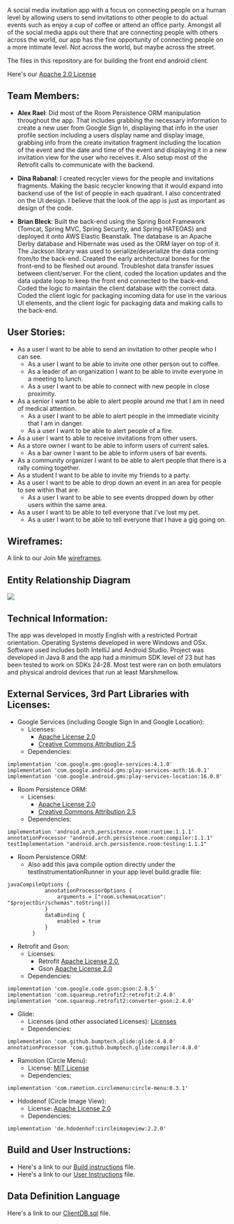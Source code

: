 A social media invitation app with a focus on connecting people on a human level by allowing users 
to send invitations to other people to do actual events such as enjoy a cup of coffee or attend an office party.
Amongst all of the social media apps out there that are connecting people with others across the world,
our app has the fine opportunity of connecting people on a more intimate level. Not across the world,
but maybe across the street. 

The files in this repository are for building the front end android client.

Here's our [Apache 2.0 License](https://github.com/ProjectLocus/JoinMe/blob/master/LICENSE)

## Team Members:
* **Alex Rael**:
Did most of the Room Persistence ORM manipulation throughout the app. That includes grabbing the necessary
information to create a new user from Google Sign In, displaying that info in the user profile section including a users
display name and display image, grabbing info from the create invitation fragment including the location of the event and the
date and time of the event and displaying it in a new invitation view for the user who receives it. Also setup most of the Retrofit calls to communicate with the backend.

* **Dina Rabanal**:
I created recycler views for the people and invitations fragments. Making the basic recycler knowing
that it would expand into backend use of the list of people in each quadrant. I also concentrated on the UI design.
I believe that the look of the app is just as important as design of the code.

* **Brian Bleck**:
Built the back-end using the Spring Boot Framework (Tomcat, Spring MVC, Spring Security, and Spring HATEOAS) and deployed it onto AWS Elastic Beanstalk. The database is an Apache Derby database and Hibernate was used as the ORM layer on top of it. The Jackson library was used to serialize/deserialize the data coming from/to the back-end. Created the early architectural bones for the front-end to be fleshed out around. Troubleshot data transfer issues between client/server. For the client, coded the location updates and the data update loop to keep the front end connected to the back-end. Coded the logic to maintain the client database with the correct data. Coded the client logic for packaging incoming data for use in the various UI elements, and the client logic for packaging data and making calls to the back-end. 

## User Stories:
* As a user I want to be able to send an invitation to other people who I can see.
  * As a user I want to be able to invite one other person out to coffee.
  * As a leader of an organization I want to be able to invite everyone in a meeting to lunch.
  * As a user I want to be able to connect with new people in close proximity.
* As a senior I want to be able to alert people around me that I am in need of medical attention.
  * As a user I want to be able to alert people in the immediate vicinity that I am in danger.
  * As a user I want to be able to alert people of a fire.
* As a user I want to able to receive invitations from other users.
* As a store owner I want to be able to inform users of current sales.
  * As a bar owner I want to be able to inform users of bar events.
* As a community organizer I want to be able to alert people that there is a rally coming together.
* As a student I want to be able to invite my friends to a party.
* As a user I want to be able to drop down an event in an area for people to see within that are.
  * As a user I want to be able to see events dropped down by other users within the same area.
* As a user I want to be able to tell everyone that I've lost my pet.
  * As a user I want to be able to tell everyone that I have a gig going on.

## Wireframes:
A link to our Join Me [wireframes](https://xd.adobe.com/view/d6ac88a3-27a0-472c-4504-44abbed3cf8b-a09d/).

## Entity Relationship Diagram
<img src="https://rawcdn.githack.com/ProjectLocus/JoinMe/02860eeed0ebcf8768f1509fb9d88ceadac9937f/erd.jpg"/>

## Technical Information:
The app was developed in mostly English with a restricted Portrait orientation. Operating Systems
developed in were Windows and OSx. Software used includes both IntelliJ and Android Studio. Project
was developed in Java 8 and the app had a minimum SDK level of 23 but has been tested to work on
SDKs 24-28. Most test were ran on both emulators and physical android devices that run at least
Marshmellow.

## External Services, 3rd Part Libraries with Licenses:
* Google Services (including Google Sign In and Google Location):
  * Licenses:
      * [Apache License 2.0](http://www.apache.org/licenses/LICENSE-2.0)
      * [Creative Commons Attribution 2.5](https://creativecommons.org/licenses/by/2.5/)
  * Dependencies:
```
implementation 'com.google.gms:google-services:4.1.0'
implementation 'com.google.android.gms:play-services-auth:16.0.1'
implementation 'com.google.android.gms:play-services-location:16.0.0'                                                         
```

* Room Persistence ORM:
  * Licenses:
    * [Apache License 2.0](http://www.apache.org/licenses/LICENSE-2.0)
    * [Creative Commons Attribution 2.5](https://creativecommons.org/licenses/by/2.5/)
  * Dependencies:
``` 
implementation 'android.arch.persistence.room:runtime:1.1.1'
annotationProcessor "android.arch.persistence.room:compiler:1.1.1"
testImplementation "android.arch.persistence.room:testing:1.1.1"
```
* Room Persistence ORM:
  * Also add this java compile option directly under the testInstrumentationRunner in your app level 
build.gradle file:
```
javaCompileOptions {
            annotationProcessorOptions {
                arguments = ["room.schemaLocation": "$projectDir/schemas".toString()]
            }
            dataBinding {
                enabled = true
            }
        }
```

* Retrofit and Gson:
  * Licenses: 
    * Retrofit [Apache License 2.0](https://rawcdn.githack.com/square/retrofit/ee72ada9bb9d227f133786a866606c019c349064/LICENSE.txt),
    * Gson [Apache License 2.0](https://rawcdn.githack.com/google/gson/da5cae371e8b739fe63a6c6d16debf7b297dea0e/LICENSE)
  * Dependencies:
```
implementation 'com.google.code.gson:gson:2.8.5'
implementation 'com.squareup.retrofit2:retrofit:2.4.0'
implementation 'com.squareup.retrofit2:converter-gson:2.4.0'
```

* Glide:
  * Licenses (and other associated Licenses): [Licenses](https://rawcdn.githack.com/bumptech/glide/f7d860412f061e059aa84a42f2563a01ac8c303b/LICENSE)
  * Dependencies:
```
implementation 'com.github.bumptech.glide:glide:4.8.0'
annotationProcessor 'com.github.bumptech.glide:compiler:4.8.0'
```

* Ramotion (Circle Menu):
  * License: [MIT License](https://rawcdn.githack.com/Ramotion/circle-menu-android/c958736ee12b73c41f469d6ceff7956c706233dc/LICENSE)
  * Dependencies:
```
implementation 'com.ramotion.circlemenu:circle-menu:0.3.1'
```

* Hdodenof (Circle Image View):
  * License: [Apache License 2.0](https://rawcdn.githack.com/hdodenhof/CircleImageView/e9ce455fdd2cceed5d5dab2a1fc7216deb7d2b37/LICENSE.txt)
  * Dependencies:
```
implementation 'de.hdodenhof:circleimageview:2.2.0'
```

## Build and User Instructions:
* Here's a link to our [Build instructions](https://github.com/ProjectLocus/JoinMe/blob/master/BuildInstructions.md) file.
* Here's a link to our [User Instructions]() file.

## Data Definition Language
Here's a link to our [ClientDB.sql](https://github.com/ProjectLocus/JoinMe/blob/master/ClientDB.sql) file.
